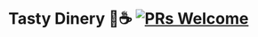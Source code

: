 # Tasty Dinery 🍔☕️ [![PRs Welcome](https://img.shields.io/badge/PRs-welcome-brightgreen.svg?style=flat-square)](http://makeapullrequest.com) 
